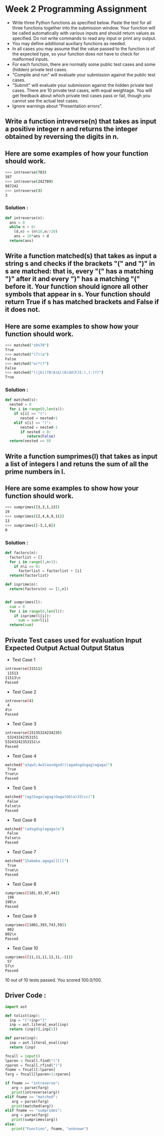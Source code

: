 # Week 2 Programming Assignment

- Write three Python functions as specified below. Paste the text for all three functions together into the submission window. Your function will be called automatically with various inputs and should return values as specified. Do not write commands to read any input or print any output.
- You may define additional auxiliary functions as needed.
- In all cases you may assume that the value passed to the function is of the expected type, so your function does not have to check for malformed inputs.
- For each function, there are normally some public test cases and some (hidden) private test cases.
- "Compile and run" will evaluate your submission against the public test cases.
- "Submit" will evaluate your submission against the hidden private test cases. There are 10 private test cases, with equal weightage. You will get feedback about which private test cases pass or fail, though you cannot see the actual test cases.
- Ignore warnings about "Presentation errors".

## Write a function intreverse(n) that takes as input a positive integer n and returns the integer obtained by reversing the digits in n. 
## Here are some examples of how your function should work.

```bash
>>> intreverse(783)
387
>>> intreverse(242789)
987242
>>> intreverse(3)
3
```

### Solution :

```python
def intreverse(n):
  ans = 0
  while n > 0:
    (d,n) = (n%10,n//10)
    ans = 10*ans + d
  return(ans)
```

## Write a function matched(s) that takes as input a string s and checks if the brackets "(" and ")" in s are matched: that is, every "(" has a matching ")" after it and every ")" has a matching "(" before it. Your function should ignore all other symbols that appear in s. Your function should return True if s has matched brackets and False if it does not.
## Here are some examples to show how your function should work.

```bash 
>>> matched("zb%78")
True
>>> matched("(7)(a")
False
>>> matched("a)*(?")
False
>>> matched("((jkl)78(A)&l(8(dd(FJI:),):)?)")
True
```

### Solution :

```python
def matched(s):
  nested = 0
  for i in range(0,len(s)):
    if s[i] == "(":
       nested = nested+1
    elif s[i] == ")":
       nested = nested-1
       if nested < 0:
          return(False)    
  return(nested == 0)
```

## Write a function sumprimes(l) that takes as input a list of integers l and retuns the sum of all the prime numbers in l.
## Here are some examples to show how your function should work.

```bash
>>> sumprimes([3,3,1,13])
19
>>> sumprimes([2,4,6,9,11])
13
>>> sumprimes([-3,1,6])
0
```

### Solution :

```python
def factors(n):
  factorlist = []
  for i in range(1,n+1):
    if n%i == 0:
      factorlist = factorlist + [i]
  return(factorlist)

def isprime(n):
  return(factors(n) == [1,n])


def sumprimes(l):
  sum = 0
  for i in range(0,len(l)):
    if isprime(l[i]):
      sum = sum+l[i]
  return(sum)
```

## Private Test cases used for evaluation	Input	Expected Output	Actual Output	Status

- Test Case 1	
```bash
intreverse(31511)
 11513
11513\n
Passed
```

- Test Case 2	
```bash
intreverse(4)
 4
4\n
Passed
```

- Test Case 3	
```bash
intreverse(15135324234235)
 53243242353151
53243242353151\n
Passed
```

- Test Case 4	
```bash
matched("a3qw3;4w3(aasdgsd)((agadsgdsgag)agaga)")
 True
True\n
Passed
```

- Test Case 5	
```bash
matched("(ag(Gaga(agag)Gaga)GG)a)33)cc(")
 False
False\n
Passed
```

- Test Case 6	
```bash
matched("(adsgdsg(agaga)a")
 False
False\n
Passed
```

- Test Case 7	
```bash
matched("15ababa.agaga[][[[")
 True
True\n
Passed
```

- Test Case 8	
```bash
sumprimes([101,93,97,44])
 198
198\n
Passed
```

- Test Case 9	
```bash
sumprimes([1001,393,743,59])
 802
802\n
Passed
```

- Test Case 10	
```bash
sumprimes([11,11,11,13,11,-11])
 57
57\n
Passed
```

10 out of 10 tests passed.
You scored 100.0/100.

## Driver Code :

```python
import ast

def tolist(inp):
  inp = "["+inp+"]"
  inp = ast.literal_eval(inp)
  return (inp[0],inp[1])

def parse(inp):
  inp = ast.literal_eval(inp)
  return (inp)

fncall = input()
lparen = fncall.find("(")
rparen = fncall.rfind(")")
fname = fncall[:lparen]
farg = fncall[lparen+1:rparen]

if fname == "intreverse":
   arg = parse(farg)
   print(intreverse(arg))
elif fname == "matched":
   arg = parse(farg)
   print(matched(arg))
elif fname == "sumprimes":
   arg = parse(farg)
   print(sumprimes(arg))
else:
   print("Function", fname, "unknown")
```